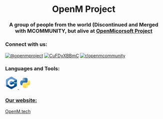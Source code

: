 <h1 align="center">OpenM Project</h1>
<h3 align="center">A group of people from the world (Discontinued and Merged with MCOMMUNITY, but alive at <a href="https://github.com/OpenMicrosoft-Project" target="blank">OpenMicorsoft Project</a></h3>

<h3 align="left">Connect with us:</h3>
<p align="left">
<a href="https://www.youtube.com/channel/UCzh773DW-at1GHTUODTD8yg" target="blank"><img align="center" src="https://raw.githubusercontent.com/rahuldkjain/github-profile-readme-generator/master/src/images/icons/Social/youtube.svg" alt="@openmproject" height="30" width="40" /></a>
<a href="https://discord.gg/CuFDyXBBmC" target="blank"><img align="center" src="https://raw.githubusercontent.com/rahuldkjain/github-profile-readme-generator/master/src/images/icons/Social/discord.svg" alt="CuFDyXBBmC" height="30" width="40" /></a>
<a href="https://openmcommunity.reddit.com" target="blank"><img align="center" src="https://raw.githubusercontent.com/rahuldkjain/github-profile-readme-generator/master/src/images/icons/Social/reddit.svg" alt="r/openmcommunity" height="30" width="40"/></a>
</p>

<h3 align="left">Languages and Tools:</h3>
<p align="left"> <a href="https://www.w3schools.com/cpp/" target="_blank" rel="noreferrer"> <img src="https://raw.githubusercontent.com/devicons/devicon/master/icons/cplusplus/cplusplus-original.svg" alt="cplusplus" width="40" height="40"/> </a> <a href="https://www.python.org" target="_blank" rel="noreferrer"> <img src="https://raw.githubusercontent.com/devicons/devicon/master/icons/python/python-original.svg" alt="python" width="40" height="40"/> </p>

### Our website: 
[OpenM.tech](https://www.openm.tech)
